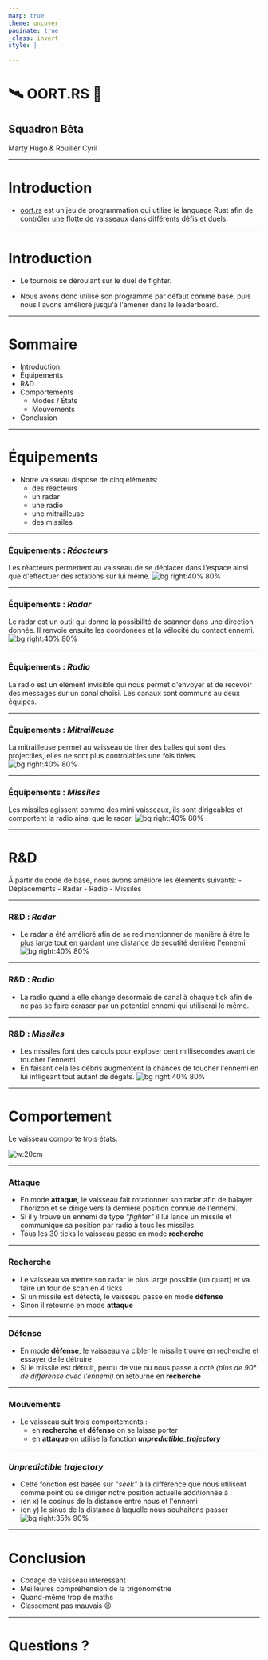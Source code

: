 ```yaml
---
marp: true
theme: uncover
paginate: true
_class: invert
style: |
    
---
```

<!-- _paginate: false-->
<!-- _footer: oct.25 2024-->

<!--
Le tournoi de oort.rs s'approche. Le mode du tournoi sera le suivant: 4
groupes de 3 fois 3 équipes et un groupe de 4 en mode round-robin. Les
deux premières équipes de chaque groupe passent dans le matchs à
élimination directe: quart, demi et finale (les deux perdants de la demi
seront 3e ex-aequo). Le score des combats et le ratio victoires /
défaites sur 10 combats aléatoires (comme sur le site de oort.rs) en cas
d'égalité, on recommence jusqu'à avoir une équipe victorieuse.

Une fois le tournoi terminé, vous devrez effectuer vos présentations
orales d'une durée de 20min. L'objectif de votre présentation est
d'expliquer le fonctionnement de vos vaisseaux, (p.ex. quels sont les
moyens de déplacement, les armes disponibles, les radars, la radio, etc.
et comment tout cela fonctionne en pratique: comment on vise, etc),
d'expliquer aussi comment fonctionne votre IA: quels mécanismes
d'attaque, de détection, de communication, et de défense vous utilisez,
par exemple. Il n'est pas nécessaire de présenter le code en tant que
tel, sauf si vous jugez que c'est mortellement important. Hésitez pas à
répéter la présentation chez vous.

N'oubliez pas de mettre les liens vers vos git sur cyberlearn, et les
slides au format PDF. Dans votre git, mettez le code qu'on puisse le
copier-coller directement dans oort.rs.
-->

# :artificial_satellite: **OORT.RS** :rocket:
## Squadron Bêta
Marty Hugo & Rouiller Cyril

---
# Introduction

- [oort.rs](https://oort.rs) est un jeu de programmation qui utilise le language Rust afin de contrôler une flotte de vaisseaux dans différents défis et duels.

---
# Introduction

- Le tournois se déroulant sur le duel de fighter.

- Nous avons donc utilisé son programme par défaut comme base, puis nous l'avons amélioré jusqu'à l'amener dans le leaderboard.


---
# Sommaire
- Introduction
- Équipements
- R&D
- Comportements
    - Modes / États
    - Mouvements
- Conclusion

---
# Équipements
- Notre vaisseau dispose de cinq éléments:
    - des réacteurs
    - un radar
    - une radio
    - une mitrailleuse
    - des missiles

---
### Équipements : *Réacteurs*
Les réacteurs permettent au vaisseau de se déplacer dans l'espace ainsi que d'effectuer des rotations sur lui même.
![bg right:40% 80%](Reacteurs.png)

---
### Équipements : *Radar*
Le radar est un outil qui donne la possibilité de scanner dans une direction donnée. Il renvoie ensuite les coordonées et la vélocité du contact ennemi.
![bg right:40% 80%](Radar.png)

---
### Équipements : *Radio*
La radio est un élément invisible qui nous permet d'envoyer et de recevoir des messages sur un canal choisi.
Les canaux sont communs au deux équipes.

---
### Équipements : *Mitrailleuse*
La mitrailleuse permet au vaisseau de tirer des balles qui sont des projectiles, elles ne sont plus controlables une fois tirées.
![bg right:40% 80%](Mitrailleuse.png)

---
### Équipements : *Missiles*
Les missiles agissent comme des mini vaisseaux, ils sont dirigeables et comportent la radio ainsi que le radar.
![bg right:40% 80%](Missile.png)

---
# R&D
Á partir du code de base, nous avons amélioré les éléments suivants:
    - Déplacements
    - Radar
    - Radio
    - Missiles

---
### R&D : *Radar*
- Le radar a été amélioré afin de se redimentionner de manière à être le plus large tout en gardant une distance de sécutité derrière l'ennemi
![bg right:40% 80%](Radar_up.png)

---
### R&D : *Radio*
- La radio quand à elle change desormais de canal à chaque tick afin de ne pas se faire écraser par un potentiel ennemi qui utiliserai le même.

---
### R&D : *Missiles*
- Les missiles font des calculs pour exploser cent millisecondes avant de toucher l'ennemi.
- En faisant cela les débris augmentent la chances de toucher l'ennemi en lui infligeant tout autant de dégats.
![bg right:40% 80%](Shrapnell.png)

---
# Comportement
Le vaisseau comporte trois états.

![w:20cm](Machine_etat.svg)

---
### Attaque
- En mode **attaque**, le vaisseau fait rotationner son radar afin de balayer l'horizon et se dirige vers la dernière position connue de l'ennemi.
- Si il y trouve un ennemi de type *"fighter"* il lui lance un missile et communique sa position par radio à tous les missiles.
- Tous les 30 ticks le vaisseau passe en mode **recherche**

---
### Recherche
- Le vaisseau va mettre son radar le plus large possible (un quart) et va faire un tour de scan en 4 ticks
- Si un missile est détecté, le vaisseau passe en mode **défense**
- Sinon il retourne en mode **attaque**

---
### Défense
- En mode **défense**, le vaisseau va cibler le missile trouvé en recherche et essayer de le détruire
- Si le missile est détruit, perdu de vue ou nous passe à coté *(plus de 90° de différense avec l'ennemi)* on retourne en **recherche**

---
### Mouvements
- Le vaisseau suit trois comportements :
    - en **recherche** et **défense** on se laisse porter
    - en **attaque** on utilise la fonction ***unpredictible_trajectory***

---
### *Unpredictible trajectory*
- Cette fonction est basée sur *"seek"* à la différence que nous utilisont comme point où se diriger notre position actuelle additionnée à :
- (en x) le cosinus de la distance entre nous et l'ennemi
- (en y) le sinus de la distance à laquelle nous souhaitons passer
![bg right:35% 90%](trigo.png)

---
# Conclusion
- Codage de vaisseau interessant
- Meilleures compréhension de la trigonométrie
- Quand-même trop de maths
- Classement pas mauvais :wink:

---
# Questions ?